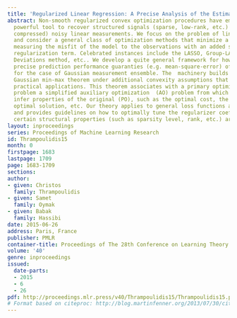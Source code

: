 ```yaml
---
title: 'Regularized Linear Regression: A Precise Analysis of the Estimation Error'
abstract: Non-smooth regularized convex optimization procedures have emerged as a
  powerful tool to recover structured signals (sparse, low-rank, etc.) from (possibly
  compressed) noisy linear measurements. We focus on the problem of linear regression
  and consider a general class of optimization methods that minimize a loss function
  measuring the misfit of the model to the observations with an added structured-inducing
  regularization term. Celebrated instances include the LASSO, Group-LASSO, Least-Absolute
  Deviations method, etc.. We develop a quite general framework for how to determine
  precise prediction performance guaranties (e.g. mean-square-error) of such methods
  for the case of Gaussian measurement ensemble. The  machinery builds upon  Gordon’s
  Gaussian min-max theorem under additional convexity assumptions that arise in many
  practical applications. This theorem associates with a primary optimization (PO)
  problem a simplified auxiliary optimization  (AO) problem from which we can tightly
  infer properties of the original (PO), such as the optimal cost, the norm of the
  optimal solution, etc. Our theory applies to general loss functions and regularization
  and provides guidelines on how to optimally tune the regularizer coefficient when
  certain structural properties (such as sparsity level, rank, etc.) are known.
layout: inproceedings
series: Proceedings of Machine Learning Research
id: Thrampoulidis15
month: 0
firstpage: 1683
lastpage: 1709
page: 1683-1709
sections: 
author:
- given: Christos
  family: Thrampoulidis
- given: Samet
  family: Oymak
- given: Babak
  family: Hassibi
date: 2015-06-26
address: Paris, France
publisher: PMLR
container-title: Proceedings of The 28th Conference on Learning Theory
volume: '40'
genre: inproceedings
issued:
  date-parts:
  - 2015
  - 6
  - 26
pdf: http://proceedings.mlr.press/v40/Thrampoulidis15/Thrampoulidis15.pdf
# Format based on citeproc: http://blog.martinfenner.org/2013/07/30/citeproc-yaml-for-bibliographies/
---
```

